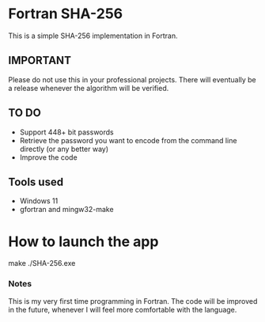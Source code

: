 # Fortran SHA-256

This is a simple SHA-256 implementation in Fortran.

## IMPORTANT 

Please do not use this in your professional projects. There will eventually be a release whenever the algorithm will be verified.

## TO DO

- Support 448+ bit passwords
- Retrieve the password you want to encode from the command line directly (or any better way)
- Improve the code

## Tools used

- Windows 11
- gfortran and mingw32-make

# How to launch the app

make
./SHA-256.exe

### Notes

This is my very first time programming in Fortran. The code will be improved in the future, whenever I will feel more comfortable with the language.